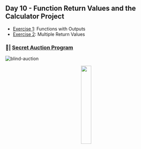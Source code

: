 ## Day 10 - Function Return Values and the Calculator Project
- [Exercise 1](https://github.com/Sissaz/python-100-days/blob/main/day-01-100/day10/functions-with-outputs.ipynb): Functions with Outputs
- [Exercise 2](https://github.com/Sissaz/python-100-days/blob/main/day-01-100/day10/multiple-return-values.ipynb): Multiple Return Values

### 📝| [Secret Auction Program](https://replit.com/@Sissaz/blind-auction?v=1)
![blind-auction](blind-auction.gif)

<div align="center">
<a href="https://github.com/Sissaz" > <img width="25%"  src="https://cdn.discordapp.com/attachments/589442956021465142/971192953840222258/Sissasz.png" /></a>
</div>
